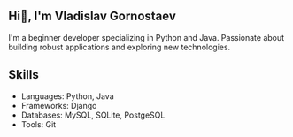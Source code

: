 ## Hi👋, I'm Vladislav Gornostaev

I'm a beginner developer specializing in Python and Java. Passionate about building robust applications and exploring new technologies.
## Skills
- Languages: Python, Java
- Frameworks: Django
- Databases: MySQL, SQLite, PostgeSQL
- Tools: Git
<!--
**ExtaZzZ4106/ExtaZzZ4106** is a ✨ _special_ ✨ repository because its `README.md` (this file) appears on your GitHub profile.

Here are some ideas to get you started: 


- 🔭 I’m currently working on ...
- 🌱 I’m currently learning ...
- 👯 I’m looking to collaborate on ...
- 🤔 I’m looking for help with ...
- 💬 Ask me about ...
- 📫 How to reach me: ...
- 😄 Pronouns: ...
- ⚡ Fun fact: ...
-->
